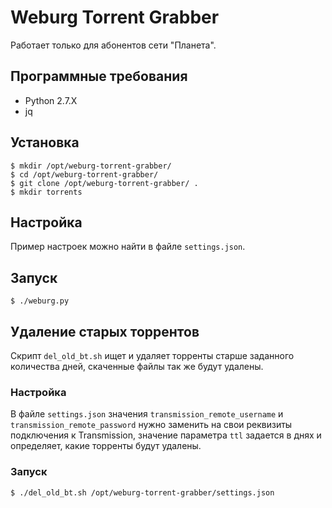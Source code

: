 # Weburg Torrent Grabber

Работает только для абонентов сети "Планета".

## Программные требования

* Python 2.7.X
* jq


## Установка

```shell
$ mkdir /opt/weburg-torrent-grabber/
$ cd /opt/weburg-torrent-grabber/
$ git clone /opt/weburg-torrent-grabber/ .
$ mkdir torrents
```

## Настройка

Пример настроек можно найти в файле `settings.json`.

## Запуск

```shell
$ ./weburg.py
```

## Удаление старых торрентов

Скрипт `del_old_bt.sh` ищет и удаляет торренты старше заданного количества дней, скаченные файлы так же будут удалены.

### Настройка

В файле `settings.json` значения `transmission_remote_username` и `transmission_remote_password` нужно заменить на свои реквизиты подключения к Transmission, значение параметра `ttl` задается в днях и определяет, какие торренты будут удалены.

### Запуск

```shell
$ ./del_old_bt.sh /opt/weburg-torrent-grabber/settings.json
```
